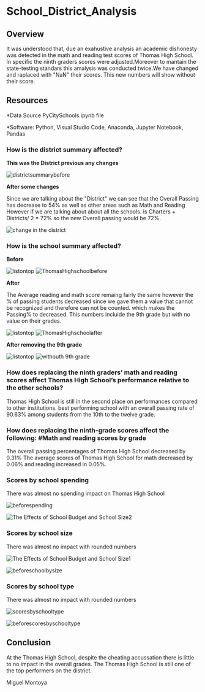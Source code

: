 # School_District_Analysis

## Overview

It was understood that, due an exahustive analysis an academic dishonesty was detected in the math and reading test scores of Thomas High School. In specific the ninth graders scores were adjusted.Moreover to mantain the state-testing standars this amalysis was conducted twice.We have changed and raplaced with "NaN" their scores. This new numbers will show without their score.

## Resources
*Data Source PyCitySchools.ipynb file

*Software: Python, Visual Studio Code, Anaconda, Jupyter Notebook, Pandas


### How is the district summary affected?


 **This was the District previous any changes**
 
 ![districtsummarybefore](https://user-images.githubusercontent.com/88118587/138198377-4fe1601d-f62b-4edb-81b8-5179a8755ea8.PNG)
 

**After some changes**

Since we are talking about the "District" we can see that the Overall Passing has decrease to 54% as well as other areas such as Math and Reading
 However if we are talking about about all the schools. is Charters + Districts/ 2 = 72% 
 so the new Overall passing would be 72%.

![change in the district](https://user-images.githubusercontent.com/88118587/138202775-71654c9e-a281-4ff5-9d59-8611bff25891.PNG)


### How is the school summary affected?

**Before**

![listontop](https://user-images.githubusercontent.com/88118587/138202294-56abef21-1643-47d8-b56d-85c6fa5b1966.PNG)
![ThomasHighschoolbefore](https://user-images.githubusercontent.com/88118587/138200693-00ff027b-765d-422b-941d-6abd135f0819.PNG)

**After**

  The Average reading and math score remaing fairly the same however the % of passing students decreased since we gave them a value
  that cannot be recognized and therefore can not be counted. which makes the Passing% to decreased. This numbers incluide the 9th grade but with no value on their grades.
  
![listontop](https://user-images.githubusercontent.com/88118587/138202294-56abef21-1643-47d8-b56d-85c6fa5b1966.PNG)
![ThomasHighschoolafter](https://user-images.githubusercontent.com/88118587/138202025-c61f647d-6bd6-4c7f-bed2-29483b22ad78.PNG)

**After removing the 9th grade**


![listontop](https://user-images.githubusercontent.com/88118587/138202294-56abef21-1643-47d8-b56d-85c6fa5b1966.PNG)
![withouth 9th grade](https://user-images.githubusercontent.com/88118587/138204570-70a4de8b-b7b5-4d99-a3d0-6a99b413ec8d.PNG)


### How does replacing the ninth graders’ math and reading scores affect Thomas High School’s performance relative to the other schools?
Thomas High School is still in the second place on performances compared to other institutions.
best performing school with an overall passing rate of 90.63% among students from the 10th to the twelve grade.

### How does replacing the ninth-grade scores affect the following: #Math and reading scores by grade
The overall passing percentages of Thomas High School decreased by 0.31%
The average scores of Thomas High School for math decreased by 0.06% and reading increased in 0.05%.

### Scores by school spending

 There was almost no spending impact on Thomas High School
 
![beforespending](https://user-images.githubusercontent.com/88118587/138210447-562e63df-2ef7-4943-8b82-3e8b42fd1faf.PNG)


![The Effects of School Budget and School Size2](https://user-images.githubusercontent.com/88118587/138208282-13889129-0447-486d-bbb3-264a317c24eb.PNG)

### Scores by school size

There was almost no impact with rounded numbers

![The Effects of School Budget and School Size1](https://user-images.githubusercontent.com/88118587/138208263-6d50f430-3975-4caf-b772-ff54c4e79aad.PNG)

![beforeschoolbysize](https://user-images.githubusercontent.com/88118587/138210508-3f94d089-9075-429a-addf-6ecee8c492d2.PNG)


### Scores by school type
There was almost no impact with rounded numbers

![scoresbyschooltype](https://user-images.githubusercontent.com/88118587/138208698-97ea7e2b-5be2-470f-8af0-c5953a0d28b1.PNG)

![beforescoresbyschooltype](https://user-images.githubusercontent.com/88118587/138210689-e9d86fea-12c1-4ec9-9bd3-61154026575a.PNG)


## Conclusion
 At the Thomas High School, despite the cheating accussation there is little to no impact in the overall grades. The Thomas High School is still one of the top performers on the district. 
 
 
 Miguel Montoya 

